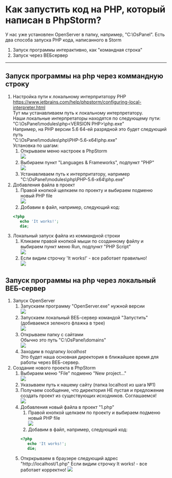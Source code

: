 # Как запустить код на PHP, который написан в PhpStorm?

У нас уже установлен OpenServer в папку, например, "C:\OsPanel".
Есть два способа запуска PHP кода, написанного в Storm
1) Запуск программы интерактивно, как "командная строка"
1) Запуск через ВЕБсервер

-----

## Запуск программы на php через коммандную строку
1) Настройка пути к локальному интерпритатору PHP  
https://www.jetbrains.com/help/phpstorm/configuring-local-interpreter.html  
Тут мы устанавливаем путь к локальному интерпретатору.  
Наши локальные интерпретаторы находятся по следующему пути:  
"C:\OsPanel\modules\php\<VERSION PHP>\php.exe"  
Например, на PHP версии 5.6 64-ей разрядной это будет следующий путь  
"C:\OsPanel\modules\php\PHP-5.6-x64\php.exe"  
Установка по шагам:  
    1) Открываем меню настроек в PhpStorm  
    ![](./1_1_menu.jpg?raw=true)
    1) Выбираем пункт "Languages & Frameworks", подпункт "PHP"  
    ![](./1_2_cli_interpreter.jpg?raw=true)
    1) Устанавливаем путь к интерпритатору, например "C:\OsPanel\modules\php\PHP-5.6-x64\php.exe"
1) Добавления файла в проект
    1) Правой кнопкой щелкаем по проекту и выбираем подменю новый PHP file  
    ![](./2_1_add_file.jpg?raw=true)
    1) Добавим в файл, например, следующий код:  
    ```php
    <?php
       echo 'It works!';
       die;
    ```
1) Локальный запуск файла из коммандной строки
    1) Кликаем правой кнопкой мыши по созданному файлу и выбираем пункт меню Run, подпункт "PHP Script"  
    ![](./3_1_run_menu.jpg?raw=true)
    1) Если видим строчку 'It works!' - все работает правильно!  
    ![](./3_2_run_result.jpg?raw=true)


## Запуск программы на php через локальный ВЕБ-сервер
1) Запуск OpenServer
    1) Запускаем программу "OpenServer.exe" нужной версии  
    ![](./s1_1_run_openserver.jpg?raw=true)
    1) Запускаем локальный ВЕБ-сервер командой "Запустить" (добиваемся зеленого флажка в трее)    
    ![](./s1_2_run_openserver.jpg?raw=true)
    1) Открываем папку с сайтами  
    Обычно это путь "C:\OsPanel\domains"  
    ![](./s1_3_sites_folder.jpg?raw=true)
    1) Заходим в подпапку *localhost*  
    Это будет наша основная директория в ближайшее время для работы через ВЕБ-сервер.
1) Создание нового проекта в PhpStorm
    1) Выбираем меню "File" подменю "New project..."  
    ![](./s2_1_new_project.jpg?raw=true)
    1) Указываем путь к нашему сайту (папка localhost из шага №1)
    1) Получаем сообщение, что директория НЕ пустая и предложение создать проект из существующих исходников. Соглашаемся!  
    ![](./s2_2_non_empty_folder.jpg?raw=true)
    1) Добавления новый файла в проект "1.php"
        1) Правой кнопкой щелкаем по проекту и выбираем подменю новый PHP file  
        ![](./2_1_add_file.jpg?raw=true)
        1) Добавим в файл, например, следующий код:  
        ```php
        <?php
           echo 'It works!';
           die;
        ```
    1) Откркрываем в браузере следующий адрес "http://localhost/1.php"
    Если видим строчку It works! - все работает корректно!
    ![](./s2_5_it_works_apache.jpg?raw=true)
